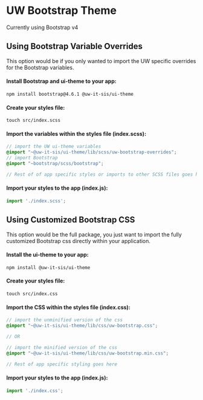 # UW Bootstrap Theme

Currently using Bootstrap v4

## Using Bootstrap Variable Overrides

This option would be if you only wanted to import the UW specific overrides for the Bootstrap variables.

#### Install Bootstrap and ui-theme to your app:
```console
npm install bootstrap@4.6.1 @uw-it-sis/ui-theme
```

#### Create your styles file:
```console
touch src/index.scss
```

#### Import the variables within the styles file (index.scss):
```scss
// import the UW ui-theme variables
@import "~@uw-it-sis/ui-theme/lib/scss/uw-bootstrap-overrides";
// import Bootstrap
@import "~bootstrap/scss/bootstrap";

// Rest of of app specific styles or imports to other SCSS files goes here
```

#### Import your styles to the app (index.js):
```js
import './index.scss';
```

## Using Customized Bootstrap CSS

This option would be the full package, you just want to import the fully customized Bootstrap css directly within your application.

#### Install the ui-theme to your app:
```console
npm install @uw-it-sis/ui-theme
```

#### Create your styles file:
```console
touch src/index.css
```

#### Import the CSS within the styles file (index.css):
```scss
// import the unminified version of the css
@import "~@uw-it-sis/ui-theme/lib/css/uw-bootstrap.css";

// OR

// import the minified version of the css
@import "~@uw-it-sis/ui-theme/lib/css/uw-bootstrap.min.css";

// Rest of app specific styling goes here
```

#### Import your styles to the app (index.js):
```js
import './index.css';
```
